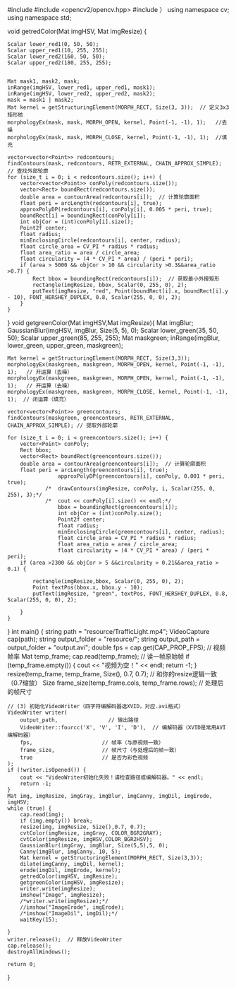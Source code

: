 #include <iostream>
#include <opencv2/opencv.hpp>
#include <filesystem>）
using namespace cv;
using namespace std;

void getredColor(Mat imgHSV, Mat imgResize) {

	Scalar lower_red1(0, 50, 50);  
	Scalar upper_red1(10, 255, 255);
	Scalar lower_red2(160, 50, 50); 
	Scalar upper_red2(180, 255, 255);


	Mat mask1, mask2, mask;
	inRange(imgHSV, lower_red1, upper_red1, mask1);  
	inRange(imgHSV, lower_red2, upper_red2, mask2);  
	mask = mask1 | mask2;                        
	Mat kernel = getStructuringElement(MORPH_RECT, Size(3, 3));  // 定义3x3矩形核
	morphologyEx(mask, mask, MORPH_OPEN, kernel, Point(-1, -1), 1);   //去噪
	morphologyEx(mask, mask, MORPH_CLOSE, kernel, Point(-1, -1), 1);  //填充

	vector<vector<Point>> redcontours;
	findContours(mask, redcontours, RETR_EXTERNAL, CHAIN_APPROX_SIMPLE);  // 查找外部轮廓
	for (size_t i = 0; i < redcontours.size(); i++) {
		vector<vector<Point>> conPoly(redcontours.size());
		vector<Rect> boundRect(redcontours.size());
		double area = contourArea(redcontours[i]);  // 计算轮廓面积
		float peri = arcLength(redcontours[i], true);
		approxPolyDP(redcontours[i], conPoly[i], 0.005 * peri, true);
		boundRect[i] = boundingRect(conPoly[i]);
		int objCor = (int)conPoly[i].size();
		Point2f center;
		float radius;
		minEnclosingCircle(redcontours[i], center, radius);
		float circle_area = CV_PI * radius * radius;
		float area_ratio = area / circle_area;
		float circularity = (4 * CV_PI * area) / (peri * peri);
		if (area > 5000 && objCor > 10 && circularity >0.3&&area_ratio >0.7) { 
			Rect bbox = boundingRect(redcontours[i]);  // 获取最小外接矩形
			rectangle(imgResize, bbox, Scalar(0, 255, 0), 2); 
			putText(imgResize, "red", Point(boundRect[i].x, boundRect[i].y - 10), FONT_HERSHEY_DUPLEX, 0.8, Scalar(255, 0, 0), 2);
		}
	}
}
void getgreenColor(Mat imgHSV,Mat imgResize){
	Mat imgBlur;
	GaussianBlur(imgHSV, imgBlur, Size(5, 5), 0);
	Scalar lower_green(35, 50, 50); 
	Scalar upper_green(85, 255, 255); 
	Mat maskgreen;
	inRange(imgBlur, lower_green, upper_green, maskgreen);

	Mat kernel = getStructuringElement(MORPH_RECT, Size(3,3));
	morphologyEx(maskgreen, maskgreen, MORPH_OPEN, kernel, Point(-1, -1), 1);   // 开运算（去噪）
	morphologyEx(maskgreen, maskgreen, MORPH_OPEN, kernel, Point(-1, -1), 1);   // 开运算（去噪）
	morphologyEx(maskgreen, maskgreen, MORPH_CLOSE, kernel, Point(-1, -1), 1);  // 闭运算（填充）

	vector<vector<Point>> greencontours;
	findContours(maskgreen, greencontours, RETR_EXTERNAL, CHAIN_APPROX_SIMPLE); // 提取外部轮廓
	
	for (size_t i = 0; i < greencontours.size(); i++) {
		vector<Point> conPoly;
		Rect bbox;
		vector<Rect> boundRect(greencontours.size());
		double area = contourArea(greencontours[i]);  // 计算轮廓面积
		float peri = arcLength(greencontours[i], true);
					approxPolyDP(greencontours[i], conPoly, 0.001 * peri, true);
				/*	drawContours(imgResize, conPoly, i, Scalar(255, 0, 255), 3);*/
				/*	cout << conPoly[i].size() << endl;*/
					bbox = boundingRect(greencontours[i]);
					int objCor = (int)conPoly.size();
					Point2f center;
					float radius;
					minEnclosingCircle(greencontours[i], center, radius);
					float circle_area = CV_PI * radius * radius;
					float area_ratio = area / circle_area;
					float circularity = (4 * CV_PI * area) / (peri * peri);
		if (area >2300 && objCor > 5 &&circularity > 0.21&&area_ratio > 0.1) {  
			
			rectangle(imgResize,bbox, Scalar(0, 255, 0), 2);  
			Point textPos(bbox.x, bbox.y - 10);
			putText(imgResize, "green", textPos, FONT_HERSHEY_DUPLEX, 0.8, Scalar(255, 0, 0), 2);
		
		}
	}
}
int main() {
	string path = "resource/TrafficLight.mp4";
	VideoCapture cap(path);
	string output_folder = "resource/";
	string output_path = output_folder + "output.avi";
	double fps = cap.get(CAP_PROP_FPS);  // 视频帧率
	Mat temp_frame;
	cap.read(temp_frame);  // 读一帧原始帧
	if (temp_frame.empty()) {
		cout << "视频为空！" << endl;
		return -1;
	}
	resize(temp_frame, temp_frame, Size(), 0.7, 0.7);  // 和你的resize逻辑一致（0.7缩放）
	Size frame_size(temp_frame.cols, temp_frame.rows);  // 处理后的帧尺寸

	// (3) 初始化VideoWriter（四字符编解码器选XVID，对应.avi格式）
	VideoWriter writer(
		output_path,                // 输出路径
		VideoWriter::fourcc('X', 'V', 'I', 'D'),  // 编解码器（XVID是常用AVI编解码器）
		fps,                      // 帧率（与原视频一致）
		frame_size,               // 帧尺寸（与处理后的帧一致）
		true                      // 是否为彩色视频
	);
	if (!writer.isOpened()) {
		cout << "VideoWriter初始化失败！请检查路径或编解码器。" << endl;
		return -1;
	}
	Mat img, imgResize, imgGray, imgBlur, imgCanny, imgDil, imgErode, imgHSV;
	while (true) {
		cap.read(img);
		if (img.empty()) break;
		resize(img, imgResize, Size(),0.7, 0.7);
		cvtColor(imgResize, imgGray, COLOR_BGR2GRAY);
		cvtColor(imgResize, imgHSV,COLOR_BGR2HSV);
		GaussianBlur(imgGray, imgBlur, Size(5,5),5, 0);
		Canny(imgBlur, imgCanny, 10, 5);
		Mat kernel = getStructuringElement(MORPH_RECT, Size(3,3));
		dilate(imgCanny, imgDil, kernel);
		erode(imgDil, imgErode, kernel);
		getredColor(imgHSV, imgResize);
		getgreenColor(imgHSV, imgResize);
		writer.write(imgResize);
		imshow("Image", imgResize);
		/*writer.write(imgResize);*/
		//imshow("ImageErode", imgErode);
		/*imshow("ImageDil", imgDil);*/
		waitKey(15);

	}
	writer.release();  // 释放VideoWriter
	cap.release();
	destroyAllWindows();

	return 0;
}
